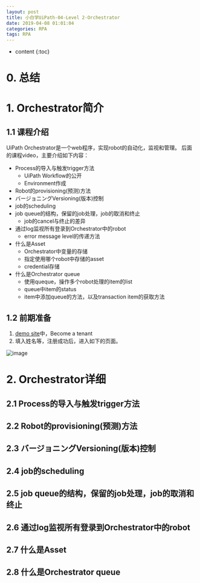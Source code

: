 ```yaml
---
layout: post
title: 小白学UiPath-04-Level 2-Orchestrator
date: 2019-04-08 01:01:04
categories: RPA
tags: RPA
---
```

* content
{:toc}

# 0. 总结

# 1. Orchestrator简介

## 1.1 课程介绍

UiPath Orchestrator是一个web程序，实现robot的自动化，监视和管理。
后面的课程video，主要介绍如下内容：
- Process的导入与触发trigger方法
	+ UiPath Workflow的公开
	+ Environment作成
- Robot的provisioning(预测)方法
- バージョニングVersioning(版本)控制
- job的scheduling
- job queue的结构，保留的job处理，job的取消和终止
	+ job的cancel与终止的差异
- 通过log监视所有登录到Orchestrator中的robot
	+ error message level的传递方法
- 什么是Asset
	+ Orchestrator中变量的存储
	+ 指定使用哪个robot中存储的asset
	+ credential存储
- 什么是Orchestrator queue
	+ 使用queque，操作多个robot处理的item的list
	+ queue中item的status
	+ item中添加queue的方法，以及transaction item的获取方法


## 1.2 前期准备

1. [demo site](https://demo.uipath.com/account/login?returnUrl=%2F)中，Become a tenant
2. 填入姓名等，注册成功后，进入如下的页面。

![image](https://user-images.githubusercontent.com/18595935/56942150-02358e80-6b54-11e9-82d0-4ed4789bd211.png)

# 2. Orchestrator详细

## 2.1 Process的导入与触发trigger方法

## 2.2 Robot的provisioning(预测)方法

## 2.3 バージョニングVersioning(版本)控制

## 2.4 job的scheduling

## 2.5 job queue的结构，保留的job处理，job的取消和终止

## 2.6 通过log监视所有登录到Orchestrator中的robot

## 2.7 什么是Asset

## 2.8 什么是Orchestrator queue
